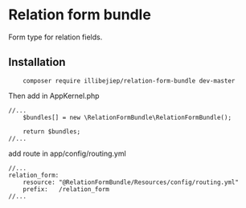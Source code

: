 # Relation form bundle

Form type for relation fields.

## Installation

```
    composer require illibejiep/relation-form-bundle dev-master
```

Then add in AppKernel.php

```
//...
    $bundles[] = new \RelationFormBundle\RelationFormBundle();

    return $bundles;
//...
```

add route in app/config/routing.yml

```
//...
relation_form:
    resource: "@RelationFormBundle/Resources/config/routing.yml"
    prefix:   /relation_form
//...
```
